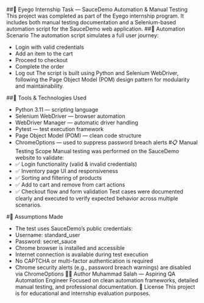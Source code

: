 ##🧪 Eyego Internship Task — SauceDemo Automation & Manual Testing
This project was completed as part of the Eyego internship program. It includes both manual testing documentation and a Selenium-based automation script for the SauceDemo web application.
##🚀 Automation Scenario
The automation script simulates a full user journey:
- Login with valid credentials
- Add an item to the cart
- Proceed to checkout
- Complete the order
- Log out
The script is built using Python and Selenium WebDriver, following the Page Object Model (POM) design pattern for modularity and maintainability.

##🧠 Tools & Technologies Used
- Python 3.11 — scripting language
- Selenium WebDriver — browser automation
- WebDriver Manager — automatic driver handling
- Pytest — test execution framework
- Page Object Model (POM) — clean code structure
- ChromeOptions — used to suppress password breach alerts
#📋 Manual Testing Scope
Manual testing was performed on the SauceDemo website to validate:
- ✅ Login functionality (valid & invalid credentials)
- ✅ Inventory page UI and responsiveness
- ✅ Sorting and filtering of products
- ✅ Add to cart and remove from cart actions
- ✅ Checkout flow and form validation
Test cases were documented clearly and executed to verify expected behavior across multiple scenarios.

#📌 Assumptions Made
- The test uses SauceDemo’s public credentials:
- Username: standard_user
- Password: secret_sauce
- Chrome browser is installed and accessible
- Internet connection is available during test execution
- No CAPTCHA or multi-factor authentication is required
- Chrome security alerts (e.g., password breach warnings) are disabled via ChromeOptions
👨‍💻 Author
Muhammad Salah — Aspiring QA Automation Engineer
Focused on clean automation frameworks, detailed manual testing, and professional documentation.
📜 License
This project is for educational and internship evaluation purposes.
